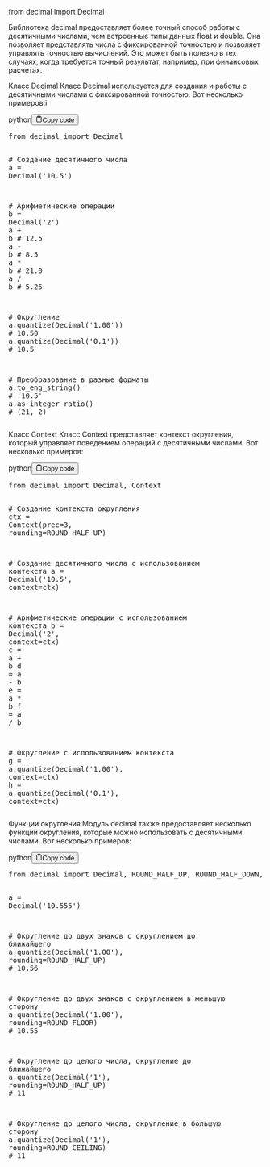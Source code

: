 <p>from decimal import Decimal</p>
<p>Библиотека decimal предоставляет более точный способ работы с десятичными числами, чем встроенные типы данных float и double. 
Она позволяет представлять числа с фиксированной точностью и позволяет управлять точностью вычислений. 
Это может быть полезно в тех случаях, когда требуется точный результат, например, при финансовых расчетах.</p>
<p>Класс Decimal
Класс Decimal используется для создания и работы с десятичными числами с фиксированной точностью. Вот несколько примеров:i</p>
<div class="code-element"><div class="lang-line"><text>python</text><button class="copy-button" id="code131b" onclick="copyCode(code131, code131b)"><svg stroke="currentColor" fill="none" stroke-width="2" viewBox="0 0 24 24" stroke-linecap="round" stroke-linejoin="round" class="h-4 w-4" height="1em" width="1em" xmlns="http://www.w3.org/2000/svg"><path d="M16 4h2a2 2 0 0 1 2 2v14a2 2 0 0 1-2 2H6a2 2 0 0 1-2-2V6a2 2 0 0 1 2-2h2"></path><rect x="8" y="2" width="8" height="4" rx="1" ry="1"></rect></svg><text>Copy code</text></button></div><div class="code" id="code131"><div class="highlight"><pre><span></span><span class="kn">from</span> <span class="nn">decimal</span> <span class="kn">import</span> <span class="n">Decimal</span>

<span class="c1"># Создание десятичного числа</span>
<span class="n">a</span> <span class="o">=</span> <span class="n">Decimal</span><span class="p">(</span><span class="s1">&#39;10.5&#39;</span><span class="p">)</span>

<span class="c1"># Арифметические операции</span>
<span class="n">b</span> <span class="o">=</span> <span class="n">Decimal</span><span class="p">(</span><span class="s1">&#39;2&#39;</span><span class="p">)</span>
<span class="n">a</span> <span class="o">+</span> <span class="n">b</span> <span class="c1"># 12.5</span>
<span class="n">a</span> <span class="o">-</span> <span class="n">b</span> <span class="c1"># 8.5</span>
<span class="n">a</span> <span class="o">*</span> <span class="n">b</span> <span class="c1"># 21.0</span>
<span class="n">a</span> <span class="o">/</span> <span class="n">b</span> <span class="c1"># 5.25</span>

<span class="c1"># Округление</span>
<span class="n">a</span><span class="o">.</span><span class="n">quantize</span><span class="p">(</span><span class="n">Decimal</span><span class="p">(</span><span class="s1">&#39;1.00&#39;</span><span class="p">))</span> <span class="c1"># 10.50</span>
<span class="n">a</span><span class="o">.</span><span class="n">quantize</span><span class="p">(</span><span class="n">Decimal</span><span class="p">(</span><span class="s1">&#39;0.1&#39;</span><span class="p">))</span>  <span class="c1"># 10.5</span>

<span class="c1"># Преобразование в разные форматы</span>
<span class="n">a</span><span class="o">.</span><span class="n">to_eng_string</span><span class="p">()</span>    <span class="c1"># &#39;10.5&#39;</span>
<span class="n">a</span><span class="o">.</span><span class="n">as_integer_ratio</span><span class="p">()</span> <span class="c1"># (21, 2)</span>
</pre></div></div></div>

<p>Класс Context
Класс Context представляет контекст округления, который управляет поведением операций с десятичными числами. Вот несколько примеров:</p>
<div class="code-element"><div class="lang-line"><text>python</text><button class="copy-button" id="code132b" onclick="copyCode(code132, code132b)"><svg stroke="currentColor" fill="none" stroke-width="2" viewBox="0 0 24 24" stroke-linecap="round" stroke-linejoin="round" class="h-4 w-4" height="1em" width="1em" xmlns="http://www.w3.org/2000/svg"><path d="M16 4h2a2 2 0 0 1 2 2v14a2 2 0 0 1-2 2H6a2 2 0 0 1-2-2V6a2 2 0 0 1 2-2h2"></path><rect x="8" y="2" width="8" height="4" rx="1" ry="1"></rect></svg><text>Copy code</text></button></div><div class="code" id="code132"><div class="highlight"><pre><span></span><span class="kn">from</span> <span class="nn">decimal</span> <span class="kn">import</span> <span class="n">Decimal</span><span class="p">,</span> <span class="n">Context</span>

<span class="c1"># Создание контекста округления</span>
<span class="n">ctx</span> <span class="o">=</span> <span class="n">Context</span><span class="p">(</span><span class="n">prec</span><span class="o">=</span><span class="mi">3</span><span class="p">,</span> <span class="n">rounding</span><span class="o">=</span><span class="n">ROUND_HALF_UP</span><span class="p">)</span>

<span class="c1"># Создание десятичного числа с использованием контекста</span>
<span class="n">a</span> <span class="o">=</span> <span class="n">Decimal</span><span class="p">(</span><span class="s1">&#39;10.5&#39;</span><span class="p">,</span> <span class="n">context</span><span class="o">=</span><span class="n">ctx</span><span class="p">)</span>

<span class="c1"># Арифметические операции с использованием контекста</span>
<span class="n">b</span> <span class="o">=</span> <span class="n">Decimal</span><span class="p">(</span><span class="s1">&#39;2&#39;</span><span class="p">,</span> <span class="n">context</span><span class="o">=</span><span class="n">ctx</span><span class="p">)</span>
<span class="n">c</span> <span class="o">=</span> <span class="n">a</span> <span class="o">+</span> <span class="n">b</span>
<span class="n">d</span> <span class="o">=</span> <span class="n">a</span> <span class="o">-</span> <span class="n">b</span>
<span class="n">e</span> <span class="o">=</span> <span class="n">a</span> <span class="o">*</span> <span class="n">b</span>
<span class="n">f</span> <span class="o">=</span> <span class="n">a</span> <span class="o">/</span> <span class="n">b</span>

<span class="c1"># Округление с использованием контекста</span>
<span class="n">g</span> <span class="o">=</span> <span class="n">a</span><span class="o">.</span><span class="n">quantize</span><span class="p">(</span><span class="n">Decimal</span><span class="p">(</span><span class="s1">&#39;1.00&#39;</span><span class="p">),</span> <span class="n">context</span><span class="o">=</span><span class="n">ctx</span><span class="p">)</span>
<span class="n">h</span> <span class="o">=</span> <span class="n">a</span><span class="o">.</span><span class="n">quantize</span><span class="p">(</span><span class="n">Decimal</span><span class="p">(</span><span class="s1">&#39;0.1&#39;</span><span class="p">),</span> <span class="n">context</span><span class="o">=</span><span class="n">ctx</span><span class="p">)</span>
</pre></div></div></div>

<p>Функции округления
Модуль decimal также предоставляет несколько функций округления, которые можно использовать с десятичными числами. Вот несколько примеров:</p>
<div class="code-element"><div class="lang-line"><text>python</text><button class="copy-button" id="code133b" onclick="copyCode(code133, code133b)"><svg stroke="currentColor" fill="none" stroke-width="2" viewBox="0 0 24 24" stroke-linecap="round" stroke-linejoin="round" class="h-4 w-4" height="1em" width="1em" xmlns="http://www.w3.org/2000/svg"><path d="M16 4h2a2 2 0 0 1 2 2v14a2 2 0 0 1-2 2H6a2 2 0 0 1-2-2V6a2 2 0 0 1 2-2h2"></path><rect x="8" y="2" width="8" height="4" rx="1" ry="1"></rect></svg><text>Copy code</text></button></div><div class="code" id="code133"><div class="highlight"><pre><span></span><span class="kn">from</span> <span class="nn">decimal</span> <span class="kn">import</span> <span class="n">Decimal</span><span class="p">,</span> <span class="n">ROUND_HALF_UP</span><span class="p">,</span> <span class="n">ROUND_HALF_DOWN</span><span class="p">,</span> <span class="n">ROUND_CEILING</span><span class="p">,</span> <span class="n">ROUND_FLOOR</span>

<span class="n">a</span> <span class="o">=</span> <span class="n">Decimal</span><span class="p">(</span><span class="s1">&#39;10.555&#39;</span><span class="p">)</span>

<span class="c1"># Округление до двух знаков с округлением до ближайшего</span>
<span class="n">a</span><span class="o">.</span><span class="n">quantize</span><span class="p">(</span><span class="n">Decimal</span><span class="p">(</span><span class="s1">&#39;1.00&#39;</span><span class="p">),</span> <span class="n">rounding</span><span class="o">=</span><span class="n">ROUND_HALF_UP</span><span class="p">)</span> <span class="c1"># 10.56    </span>

<span class="c1"># Округление до двух знаков с округлением в меньшую сторону</span>
<span class="n">a</span><span class="o">.</span><span class="n">quantize</span><span class="p">(</span><span class="n">Decimal</span><span class="p">(</span><span class="s1">&#39;1.00&#39;</span><span class="p">),</span> <span class="n">rounding</span><span class="o">=</span><span class="n">ROUND_FLOOR</span><span class="p">)</span>   <span class="c1"># 10.55</span>

<span class="c1"># Округление до целого числа, округление до ближайшего</span>
<span class="n">a</span><span class="o">.</span><span class="n">quantize</span><span class="p">(</span><span class="n">Decimal</span><span class="p">(</span><span class="s1">&#39;1&#39;</span><span class="p">),</span> <span class="n">rounding</span><span class="o">=</span><span class="n">ROUND_HALF_UP</span><span class="p">)</span>    <span class="c1"># 11</span>

<span class="c1"># Округление до целого числа, округление в большую сторону</span>
<span class="n">a</span><span class="o">.</span><span class="n">quantize</span><span class="p">(</span><span class="n">Decimal</span><span class="p">(</span><span class="s1">&#39;1&#39;</span><span class="p">),</span> <span class="n">rounding</span><span class="o">=</span><span class="n">ROUND_CEILING</span><span class="p">)</span>    <span class="c1"># 11</span>
</pre></div></div></div>